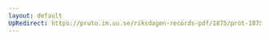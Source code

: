 ```yaml
---
layout: default
UpRedirect: https://pruto.im.uu.se/riksdagen-records-pdf/1875/prot-1875--ak--033/prot-1875--ak--033_023.pdf
---
```


